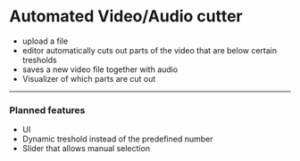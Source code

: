 # Automated Video/Audio cutter

- upload a file
- editor automatically cuts out parts of the video that are below certain tresholds
- saves a new video file together with audio 
- Visualizer of which parts are cut out

__________ 

### Planned features

- UI
- Dynamic treshold instead of the predefined number
- Slider that allows manual selection 
